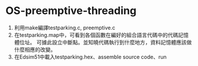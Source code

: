 # OS-preemptive-threading
1. 利用make編譯testparking.c, preemptive.c
2. 在testparking.map中，可看到各個函數在編好的組合語言代碼中的代碼記憶體位址。
    可據此設立中斷點。並知曉代碼執行到什麼地方，資料記憶體應該做什麼相應的改變。
3. 在Edsim51中載入testparking.hex、assemble source code、run
